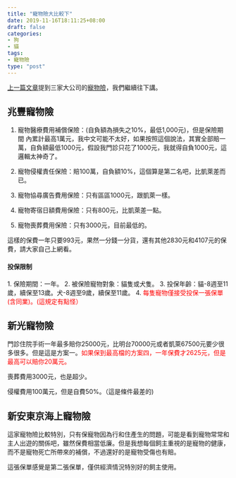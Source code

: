 ```yaml
---
title: "寵物險大比較下"
date: 2019-11-16T18:11:25+08:00
draft: false
categories:
- 狗
- 貓
tags:
- 寵物險
type: "post"
---
```

[上一篇文章](https://pets.24cc.cc/post/%E5%AF%B5%E7%89%A9%E9%9A%AA%E5%A4%A7%E6%AF%94%E8%BC%83%E4%B8%8A/)提到三家大公司的[寵物險](https://pets.24cc.cc/tags/%E5%AF%B5%E7%89%A9%E9%9A%AA/)，我們繼續往下講。

<h2>兆豐寵物險</h2>

1. 寵物醫療費用補償保險：(自負額為損失之10%，最低1,000元)，但是保險期間
內累計最高1萬元，我中文可能不太好，如果按照這個說法，其實全部賠一萬，自負額最低1000元，假設我門診只花了1000元，我就得自負1000元，這邏輯太神奇了。

2. 寵物侵權責任保險：賠100萬，自負額10%，這個算是第二名吧，比凱萊差而已。
3. 寵物協尋廣告費用保險：只有區區1000元，跟凱萊一樣。
4. 寵物寄宿日額費用保險：只有800元，比凱萊差一點。
5. 寵物喪葬費用保險：只有3000元，目前最低的。

這樣的保費一年只要993元，果然一分錢一分貨，還有其他2830元和4107元的保費，請大家自己上網看。



<h4>投保限制</h4>
1. 保險期間：一年。
2. 被保險寵物對象：貓隻或犬隻。
3. 投保年齡：貓-8週至11歲，續保至13歲。犬-8週至9歲，續保至11歲。
4. <font color="red">每隻寵物僅接受投保一張保單(含同業)。(這規定有點怪）</font>


<h2>新光寵物險</h2>

門診住院手術一年最多賠你25000元，比明台70000元或者凱萊67500元要少很多很多。但是這是方案一。<font color="red">如果保到最高檔的方案四，一年保費才2625元，但是最高可以賠你20萬元。</font>

喪葬費用3000元，也是超少。

侵權費用100萬元，但是自費50%。（這是條件最差的)


<h2>新安東京海上寵物險</h2>

這家寵物險比較特別，只有保寵物因為行和住產生的問題，可能是看到寵物常常和主人出遊的關係吧，雖然保費相當低廉。但是我想每個飼主重視的是寵物的健康，而不是寵物死亡所帶來的補償，不過還好的是寵物受傷也有賠。

這張保單感覺是第二張保單，僅供經濟情況特別好的飼主使用。



